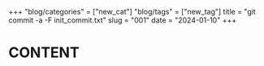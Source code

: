 +++
"blog/categories" = ["new_cat"]
"blog/tags" = ["new_tag"]
title = "git commit -a -F init_commit.txt"
slug = "001"
date = "2024-01-10"
+++

# CONTENT
